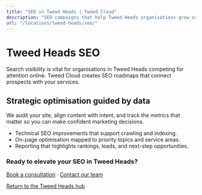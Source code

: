 ```yaml
---
title: "SEO in Tweed Heads | Tweed Cloud"
description: "SEO campaigns that help Tweed Heads organisations grow organic visibility."
url: "/locations/tweed-heads/seo/"
---
```


# Tweed Heads SEO

Search visibility is vital for organisations in Tweed Heads competing for attention online. Tweed Cloud creates SEO roadmaps that connect prospects with your services.

## Strategic optimisation guided by data

We audit your site, align content with intent, and track the metrics that matter so you can make confident marketing decisions.

- Technical SEO improvements that support crawling and indexing.
- On-page optimisation mapped to priority topics and service areas.
- Reporting that highlights rankings, leads, and next-step opportunities.

### Ready to elevate your SEO in Tweed Heads?

[Book a consultation](/consultation/) · [Contact our team](/contact/)

[Return to the Tweed Heads hub](/locations/tweed-heads/)
